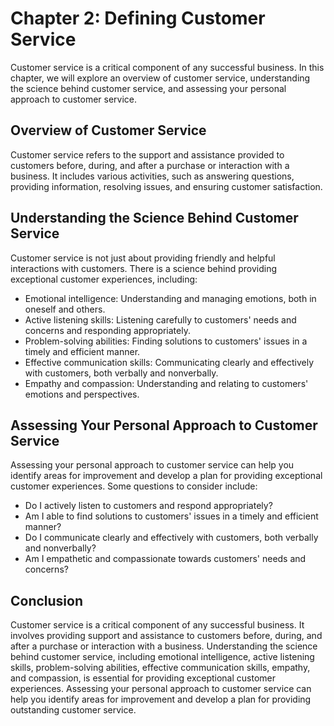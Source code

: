 Chapter 2: Defining Customer Service
====================================

Customer service is a critical component of any successful business. In this chapter, we will explore an overview of customer service, understanding the science behind customer service, and assessing your personal approach to customer service.

Overview of Customer Service
----------------------------

Customer service refers to the support and assistance provided to customers before, during, and after a purchase or interaction with a business. It includes various activities, such as answering questions, providing information, resolving issues, and ensuring customer satisfaction.

Understanding the Science Behind Customer Service
-------------------------------------------------

Customer service is not just about providing friendly and helpful interactions with customers. There is a science behind providing exceptional customer experiences, including:

* Emotional intelligence: Understanding and managing emotions, both in oneself and others.
* Active listening skills: Listening carefully to customers' needs and concerns and responding appropriately.
* Problem-solving abilities: Finding solutions to customers' issues in a timely and efficient manner.
* Effective communication skills: Communicating clearly and effectively with customers, both verbally and nonverbally.
* Empathy and compassion: Understanding and relating to customers' emotions and perspectives.

Assessing Your Personal Approach to Customer Service
----------------------------------------------------

Assessing your personal approach to customer service can help you identify areas for improvement and develop a plan for providing exceptional customer experiences. Some questions to consider include:

* Do I actively listen to customers and respond appropriately?
* Am I able to find solutions to customers' issues in a timely and efficient manner?
* Do I communicate clearly and effectively with customers, both verbally and nonverbally?
* Am I empathetic and compassionate towards customers' needs and concerns?

Conclusion
----------

Customer service is a critical component of any successful business. It involves providing support and assistance to customers before, during, and after a purchase or interaction with a business. Understanding the science behind customer service, including emotional intelligence, active listening skills, problem-solving abilities, effective communication skills, empathy, and compassion, is essential for providing exceptional customer experiences. Assessing your personal approach to customer service can help you identify areas for improvement and develop a plan for providing outstanding customer service.


